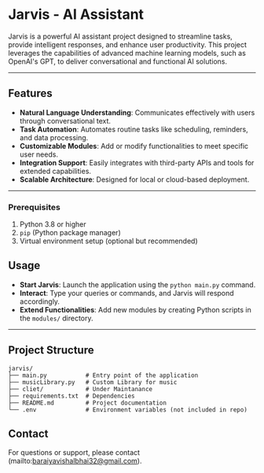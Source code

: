 # Jarvis - AI Assistant

Jarvis is a powerful AI assistant project designed to streamline tasks, provide intelligent responses, and enhance user productivity. This project leverages the capabilities of advanced machine learning models, such as OpenAI's GPT, to deliver conversational and functional AI solutions.

---

## Features
- **Natural Language Understanding**: Communicates effectively with users through conversational text.
- **Task Automation**: Automates routine tasks like scheduling, reminders, and data processing.
- **Customizable Modules**: Add or modify functionalities to meet specific user needs.
- **Integration Support**: Easily integrates with third-party APIs and tools for extended capabilities.
- **Scalable Architecture**: Designed for local or cloud-based deployment.

---

### Prerequisites
1. Python 3.8 or higher
2. `pip` (Python package manager)
3. Virtual environment setup (optional but recommended)


## Usage
- **Start Jarvis**: Launch the application using the `python main.py` command.
- **Interact**: Type your queries or commands, and Jarvis will respond accordingly.
- **Extend Functionalities**: Add new modules by creating Python scripts in the `modules/` directory.

---

## Project Structure
```
jarvis/
├── main.py           # Entry point of the application
├── musicLibrary.py   # Custom Library for music
├── cliet/            # Under Maintanance
├── requirements.txt  # Dependencies
├── README.md         # Project documentation
└── .env              # Environment variables (not included in repo)
```

## Contact
For questions or support, please contact (mailto:baraiyavishalbhai32@gmail.com).

